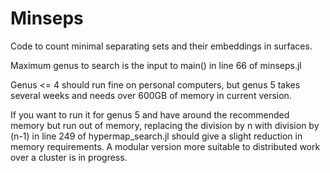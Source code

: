 # Minseps

Code to count minimal separating sets and their embeddings in surfaces.

Maximum genus to search is the input to main() in line 66 of minseps.jl

Genus <= 4 should run fine on personal computers, but genus 5 takes several weeks and needs over 600GB of memory in current version.

If you want to run it for genus 5 and have around the recommended memory but run out of memory, replacing the division by n with
division by (n-1) in line 249 of hypermap_search.jl should give a slight reduction in memory requirements.  A modular version 
more suitable to distributed work over a cluster is in progress.

